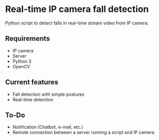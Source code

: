 # Real-time IP camera fall detection

Python script to detect falls in real-time stream video from IP camera.

## Requirements
- IP camera
- Server
- Python 3
- OpenCV

## Current features
- Fall detection with simple postures
- Real-time detection

## To-Do
- Notification (Chatbot, e-mail, etc.)
- Remote connection between a server running a script and IP camera